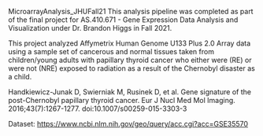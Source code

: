 MicroarrayAnalysis_JHUFall21
This analysis pipeline was completed as part of the final project for AS.410.671 - Gene Expression Data Analysis and Visualization under Dr. Brandon Higgs in Fall 2021.

This project analyzed Affymetrix Human Genome U133 Plus 2.0 Array data using a sample set of cancerous and normal tissues taken from children/young adults 
with papillary thyroid cancer who either were (RE) or were not (NRE) exposed to radiation as a result of the Chernobyl disaster as a child.

Handkiewicz-Junak D, Swierniak M, Rusinek D, et al. Gene signature of the post-Chernobyl papillary thyroid cancer. Eur J Nucl Med Mol Imaging. 2016;43(7):1267-1277. doi:10.1007/s00259-015-3303-3

Dataset: https://www.ncbi.nlm.nih.gov/geo/query/acc.cgi?acc=GSE35570
